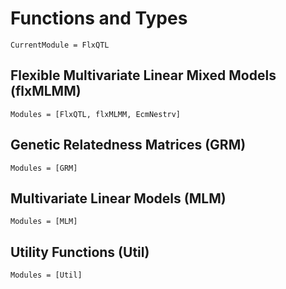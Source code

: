 # Functions and Types


```@meta
CurrentModule = FlxQTL
```

## Flexible Multivariate Linear Mixed Models (flxMLMM)

```@autodocs
Modules = [FlxQTL, flxMLMM, EcmNestrv]
```
## Genetic Relatedness Matrices (GRM)

```@autodocs
Modules = [GRM]
```

## Multivariate Linear Models (MLM)

```@autodocs
Modules = [MLM]
```



## Utility Functions (Util)

```@autodocs
Modules = [Util]
```

